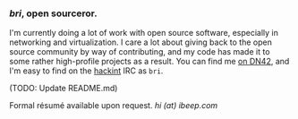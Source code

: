 ### _bri_, open sourceror.

I'm currently doing a lot of work with open source software, especially in networking and virtualization. I care a lot about giving back to the open source community by way of contributing, and my code has made it to some rather high-profile projects as a result. You can find me [on DN42](https://wiki.dn42.us/perchnet), and I'm easy to find on the [hackint](https://hackint.org/) IRC as `bri`.

(TODO: Update README.md)

Formal résumé available upon request. _hi (at) ibeep.com_
